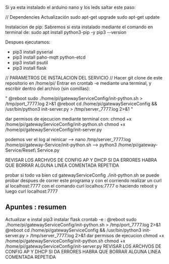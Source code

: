 

Si ya esta instalado el arduino nano y los leds saltar este paso:

// Dependencies Actualización
sudo apt-get upgrade
sudo apt-get update

Instalacion de pip: Sabremos si esta instalado mediante el comando en terminal de: 
sudo apt install python3-pip -y pip3 --version

Despues ejecutamos:
- pip3 install pyserial
- pip3 install paho-mqtt python-etcd 
- pip3 install psutil
- pip3 install flask

// PARAMETROS DE INSTALACION DEL SERVICIO //
Hacer git clone de este repositorio en /home/pi/
Entrar en crontab -e mediante una terminal, y escribir dentro del archivo (sin comillas): 

"
@reboot sudo ./home/pi/gatewayServiceConfig/init-python.sh  > /tmp/port_7777.log 2>&1
@reboot cd /home/pi/gatewayServiceConfig && /usr/bin/python3 init-server.py > /tmp/server_7777.log 2>&1
"

dar permisos de ejecucion mediante terminal con: 
chmod +x /home/pi/gatewayServiceConfig/init-python.sh
chmod +x /home/pi/gatewayServiceConfig/init-server.py 

podemos ver el log al reinicar --> nano /tmp/server_7777.log /home/pi/gateway-Service/init-python.sh --> python3 /home/pi/gateway-Service/Reset\ Service.py

REVISAR LOS ARCHVOS DE CONFIG AP Y DHCP SI DA ERRORES HABRA QUE BORRAR ALGUNA LINEA COMENTADA REPETIDA

probar si todo va bien cd gatewayServiceConfig ./init-python.sh
se puede probar despues de correr este programa y con el corriendo realizar un curl al localhost:7777 con el comando curl localhos:7777
o haciendo reboot y luego curl localhost:7777

Apuntes : resumen
--------------------------------
Actualizar e instal pip3 
instalar flask
crontab -e :
@reboot sudo ./home/pi/gatewayServiceConfig/init-python.sh  > /tmp/port_7777.log 2>&1
@reboot cd /home/pi/gatewayServiceConfig && /usr/bin/python3 init-server.py > /tmp/server_7777.log 2>&1
dar permisos de ejecucion 
chmod +x /home/pi/gatewayServiceConfig/init-python.sh
chmod +x /home/pi/gatewayServiceConfig/init-server.py 
REVISAR LOS ARCHVOS DE CONFIG AP Y DHCP SI DA ERRORES HABRA QUE BORRAR ALGUNA LINEA COMENTADA REPETIDA
